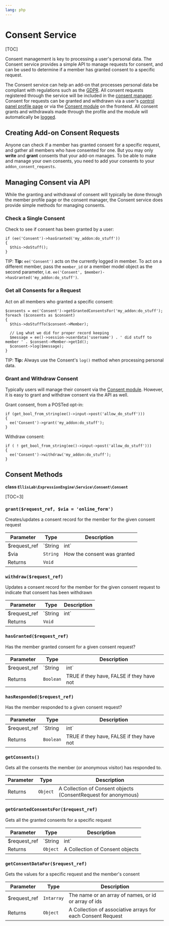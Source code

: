 ```yaml
---
lang: php
---
```


<!--
    This source file is part of the open source project
    ExpressionEngine User Guide (https://github.com/ExpressionEngine/ExpressionEngine-User-Guide)

    @link      https://expressionengine.com/
    @copyright Copyright (c) 2003-2020, Packet Tide, LLC (https://ellislab.com)
    @license   https://expressionengine.com/license Licensed under Apache License, Version 2.0
-->

# Consent Service

[TOC]

Consent management is key to processing a user's personal data. The Consent service provides a simple API to manage requests for consent, and can be used to determine if a member has granted consent to a specific request.

The Consent service can help an add-on that processes personal data be compliant with regulations such as the [GDPR](https://en.wikipedia.org/wiki/General_Data_Protection_Regulation). All consent requests registered through the service will be included in the [consent manager](control-panel/settings/consents.md). Consent for requests can be granted and withdrawn via a user's [control panel profile page](control-panel/member-profile.md#consents) or via the [Consent module](add-ons/consent.md) on the frontend. All consent grants and withdrawals made through the profile and the module will automatically be [logged](control-panel/system-logs.md#consent-logs).

## Creating Add-on Consent Requests

Anyone can check if a member has granted consent for a specific request, and gather all members who have consented for one. But you may only **write** and **grant** consents that your add-on manages. To be able to make and manage your own consents, you need to add your consents to your `addon_consent_requests`.

## Managing Consent via API

While the granting and withdrawal of consent will typically be done through the member profile page or the consent manager, the Consent service does provide simple methods for managing consents.

### Check a Single Consent

Check to see if consent has been granted by a user:

    if (ee('Consent')->hasGranted('my_addon:do_stuff'))
    {
      $this->doStuff();
    }

TIP: **Tip:** `ee('Consent')` acts on the currently logged in member. To act on a different member, pass the `member_id` or a member model object as the second parameter, i.e. `ee('Consent', $member)->hasGranted('my_addon:do_stuff')`.

### Get all Consents for a Request

Act on all members who granted a specific consent:

    $consents = ee('Consent')->getGrantedConsentsFor('my_addon:do_stuff');
    foreach ($consents as $consent)
    {
      $this->doStuffTo($consent->Member);

      // Log what we did for proper record keeping
      $message = ee()->session->userdata('username') . ' did stuff to member ' . $consent->Member->getId();
      $consent->log($message);
    }

TIP: **Tip:** Always use the Consent's `log()` method when processing personal data.

### Grant and Withdraw Consent

Typically users will manage their consent via the [Consent module](add-ons/consent.md). However, it is easy to grant and withdraw consent via the API as well.

Grant consent, from a POSTed opt-in:

    if (get_bool_from_string(ee()->input->post('allow_do_stuff')))
    {
      ee('Consent')->grant('my_addon:do_stuff');
    }

Withdraw consent:

    if ( ! get_bool_from_string(ee()->input->post('allow_do_stuff')))
    {
      ee('Consent')->withdraw('my_addon:do_stuff');
    }

## Consent Methods

**class `EllisLab\ExpressionEngine\Service\Consent\Consent`**

[TOC=3]

### `grant($request_ref, $via = 'online_form')`

Creates/updates a consent record for the member for the given consent request

| Parameter     | Type         | Description                         |
| ------------- | ------------ | ----------------------------------- |
| \$request_ref | `String|int` | The name or ID of a consent request |
| \$via         | `String`     | How the consent was granted         |
| Returns       | `Void`       |                                     |

### `withdraw($request_ref)`

Updates a consent record for the member for the given consent request to indicate that consent has been withdrawn

| Parameter     | Type         | Description                         |
| ------------- | ------------ | ----------------------------------- |
| \$request_ref | `String|int` | The name or ID of a consent request |
| Returns       | `Void`       |                                     |

### `hasGranted($request_ref)`

Has the member granted consent for a given consent request?

| Parameter     | Type         | Description                               |
| ------------- | ------------ | ----------------------------------------- |
| \$request_ref | `String|int` | The name or ID of a consent request       |
| Returns       | `Boolean`    | TRUE if they have, FALSE if they have not |

### `hasResponded($request_ref)`

Has the member responded to a given consent request?

| Parameter     | Type         | Description                               |
| ------------- | ------------ | ----------------------------------------- |
| \$request_ref | `String|int` | The name or ID of a consent request       |
| Returns       | `Boolean`    | TRUE if they have, FALSE if they have not |

### `getConsents()`

Gets all the consents the member (or anonymous visitor) has responded to.

| Parameter | Type     | Description                                                    |
| --------- | -------- | -------------------------------------------------------------- |
| Returns   | `Object` | A Collection of Consent objects (ConsentRequest for anonymous) |

### `getGrantedConsentsFor($request_ref)`

Gets all the granted consents for a specific request

| Parameter     | Type         | Description                         |
| ------------- | ------------ | ----------------------------------- |
| \$request_ref | `String|int` | The name or ID of a consent request |
| Returns       | `Object`     | A Collection of Consent objects     |

### `getConsentDataFor($request_ref)`

Gets the values for a specific request and the member's consent

| Parameter     | Type       | Description                                                 |
| ------------- | ---------- | ----------------------------------------------------------- |
| \$request_ref | `Intarray` | The name or an array of names, or id or array of ids        |
| Returns       | `Object`   | A Collection of associative arrays for each Consent Request |

